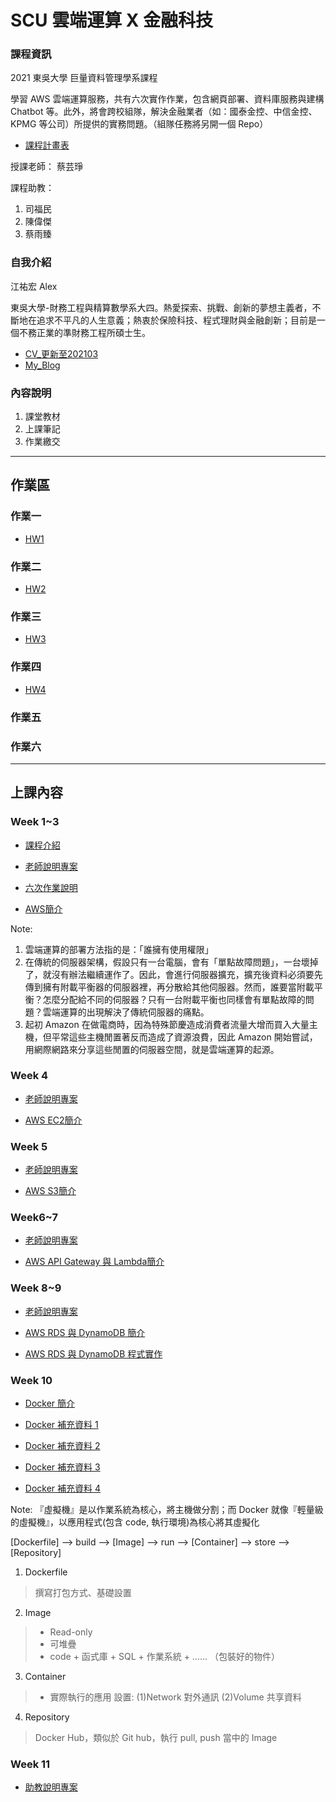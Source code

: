 # SCU 雲端運算 X 金融科技
### 課程資訊
2021 東吳大學 巨量資料管理學系課程

學習 AWS 雲端運算服務，共有六次實作作業，包含網頁部署、資料庫服務與建構 Chatbot 等。此外，將會跨校組隊，解決金融業者（如：國泰金控、中信金控、KPMG 等公司）所提供的實務問題。（組隊任務將另開一個 Repo）

* [課程計畫表](http://doc.sys.scu.edu.tw/teachplanHtml/1092/1092MDM65001.html)

授課老師：
蔡芸琤

課程助教：
1. 司福民
2. 陳偉傑
3. 蔡雨臻


### 自我介紹
江祐宏 Alex 

東吳大學-財務工程與精算數學系大四。熱愛探索、挑戰、創新的夢想主義者，不斷地在追求不平凡的人生意義；熱衷於保險科技、程式理財與金融創新；目前是一個不務正業的準財務工程所碩士生。

* [CV_更新至202103](CV_江祐宏.pdf)
* [My_Blog](https://atigerhh880208.medium.com/)

### 內容說明

1. 課堂教材
2. 上課筆記
3. 作業繳交

---
## 作業區
### 作業一
* [HW1](作業繳交/HW1/HW1.md)

### 作業二
* [HW2](https://youtu.be/S7PzpCE3wF8)

### 作業三
* [HW3](https://youtu.be/0ervr1afPbM)

### 作業四
* [HW4](https://youtu.be/-eHEsRW3D-k)

### 作業五

### 作業六

---
## 上課內容
### Week 1~3
* [課程介紹](https://docs.google.com/presentation/d/e/2PACX-1vQQ4-146uvQCZn9VjZKTZM2P_svSrkrzvVN2dlKmXVK3IlqYWTTmBfaG1unOBZ65gOuVyac4c__RIj2/pub?start=false&loop=false&delayms=3000&fbclid=IwAR3B47fq5aXUh_oa6KUf2rF3MyEMeNgh7AU6a_uF2i1gYdL40TOSx06EHtM&slide=id.gbde736d55e_0_107)

* [老師說明專案](https://docs.google.com/presentation/d/1X4xUq4O2z27M1i6cqEV-dBdGyW9aj7nUyFNspkVuF_0/edit#slide=id.gbde736d55e_0_107)

* [六次作業說明](課堂資料/Week_1-3/20210221_Cloud-Computing_Introduction.pptx)

* [AWS簡介](課堂資料/Week_1-3/20210221_Cloud_Computing_Fields.pptx)

Note:
1. 雲端運算的部署方法指的是：「誰擁有使用權限」
2. 在傳統的伺服器架構，假設只有一台電腦，會有「單點故障問題」，一台壞掉了，就沒有辦法繼續運作了。因此，會進行伺服器擴充，擴充後資料必須要先傳到擁有附載平衡器的伺服器裡，再分散給其他伺服器。然而，誰要當附載平衡？怎麼分配給不同的伺服器？只有一台附載平衡也同樣會有單點故障的問題？雲端運算的出現解決了傳統伺服器的痛點。
3. 起初 Amazon 在做電商時，因為特殊節慶造成消費者流量大增而買入大量主機，但平常這些主機閒置著反而造成了資源浪費，因此 Amazon 開始嘗試，用網際網路來分享這些閒置的伺服器空間，就是雲端運算的起源。

### Week 4
* [老師說明專案](https://docs.google.com/presentation/d/e/2PACX-1vTgVktGm1OwqWspx_PkFQlhR6oqPFXTV5oj0JYOdR-guBzKBEbyXLfKKXRenI2HkhT4iHwYGStgoAIA/pub?start=false&loop=false&delayms=3000&slide=id.gc356cb2501_0_119)

* [AWS EC2簡介](課堂資料/Week_4/EC2_with_LAMP.pptx)

### Week 5
* [老師說明專案](https://docs.google.com/presentation/d/1-FBkCGspeQP25hUPDf7VRT7mN50Fn5uBvBH7vI-GDkY/edit#slide=id.gbde736d55e_0_107)

* [AWS S3簡介](課堂資料/Week_5/S3_Static_Web_Hosting.pptx)

### Week6~7
* [老師說明專案](https://docs.google.com/presentation/d/1IsY6-iJ85igRFtwcVSprsv0J_dPTxUisQaOCmDKxfrs/edit#slide=id.gbde736d55e_0_107)

* [AWS API Gateway 與 Lambda簡介](課堂資料/Week_6-7/20210329_API_Gateway_Lambda_Chatbot.pptx)

### Week 8~9
* [老師說明專案](https://docs.google.com/presentation/d/1lKEjVD89RqyJKzTYhfanL6EdN6AHLfiodcv9jbqLxK0/edit#slide=id.gbde736d55e_0_107)

* [AWS RDS 與 DynamoDB 簡介](課堂資料/Week_8~10/RDS_DynamoDB_CRUD.pptx)

* [AWS RDS 與 DynamoDB 程式實作](課堂資料/Week_8~10/Cloud_Computing_Database_Services.ipynb)


### Week 10
* [Docker 簡介](https://www.notion.so/Docker-5cc2ffdbebd44dc1ab46ab1dfc31ebeb)

* [Docker 補充資料 1](https://philipzheng.gitbook.io/docker_practice/)

* [Docker 補充資料 2](https://tw.alphacamp.co/blog/docker-introduction)

* [Docker 補充資料 3](https://cwhu.medium.com/docker-tutorial-101-c3808b899ac6)

* [Docker 補充資料 4](https://github.com/komavideo/LearnDocker)

Note:
『虛擬機』是以作業系統為核心，將主機做分割；而 Docker 就像『輕量級的虛擬機』，以應用程式(包含 code, 執行環境)為核心將其虛擬化

[Dockerfile] --> build --> [Image] --> run --> [Container] --> store --> [Repository]

1. Dockerfile
> 撰寫打包方式、基礎設置

2. Image
> * Read-only
> * 可堆疊
> * code + 函式庫 + SQL + 作業系統 + ...... （包裝好的物件）

3. Container
> * 實際執行的應用
> 設置: (1)Network 對外通訊 (2)Volume 共享資料

4. Repository
> Docker Hub，類似於 Git hub，執行 pull, push 當中的 Image

### Week 11
* [助教說明專案](https://docs.google.com/presentation/d/e/2PACX-1vR6RshhTnxcEtebBKObOhpKNpoioxb8O3zNBlVpx6BNYX8tFN-MYQJeA9lGRgNnirDL9Ciwi1odpinD/pub?start=false&loop=false&delayms=3000&slide=id.p)

